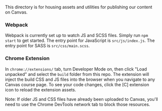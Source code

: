 This directory is for housing assets and utilities for publishing our content on Canvas.

### Webpack

Webpack is currently set up to watch JS and SCSS files. Simply run `npm start` to get started. The entry point for JavaScript is `src/js/index.js`. The entry point for SASS is `src/css/main.scss`.

### Chrome Extension

In `chrome://extensions/` tab, turn Developer Mode on, then click "Load unpacked" and select the `build` folder from this repo. The extension will inject the build CSS and JS files into the browser when you navigate to any Canvas course page. To see your code changes, click the [C] extension icon to reload the extension assets.

Note: If older JS and CSS files have already been uploaded to Canvas, you'll need to use the Chrome DevTools network tab to block those resources.